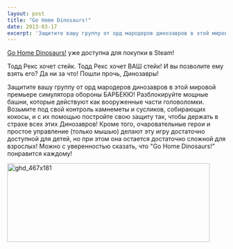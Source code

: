 ```yaml
---
layout: post
title: "Go Home Dinosaurs!"
date: 2013-03-17
excerpt: 'Защитите вашу группу от орд мародеров динозавров в этой мировой премьере симулятора обороны БАРБЕКЮ! Разблокируйте мощные башни, которые действуют как вооруженные части головоломки. Возьмите под свой контроль камнеметы и сусликов, собирающих кокосы, и с их помощью постройте свою защиту так, чтобы держать в страхе всех этих Динозавров! Кроме того, очаровательные герои и простое управление (только мышью) делают эту игру достаточно доступной для детей, но при этом она остается достаточно сложной для взрослых! Можно с уверенностью сказать, что "Go Home Dinosaurs!" понравится каждому!'
---
```


<a href="http://store.steampowered.com/app/216090/" target="_blank">Go Home Dinosaurs!</a> уже доступна для покупки в Steam!

Тодд Рекс хочет стейк. Тодд Рекс хочет ВАШ стейк! И вы позволите ему взять его? Да ни за что! Пошли прочь, Динозавры!

Защитите вашу группу от орд мародеров динозавров в этой мировой премьере симулятора обороны БАРБЕКЮ! Разблокируйте мощные башни, которые действуют как вооруженные части головоломки. Возьмите под свой контроль камнеметы и сусликов, собирающих кокосы, и с их помощью постройте свою защиту так, чтобы держать в страхе всех этих Динозавров! Кроме того, очаровательные герои и простое управление (только мышью) делают эту игру достаточно доступной для детей, но при этом она остается достаточно сложной для взрослых! Можно с уверенностью сказать, что "Go Home Dinosaurs!" понравится каждому!

<a href="http://store.steampowered.com/app/216090/" target="_blank"><img class="aligncenter size-full wp-image-1759" alt="ghd_467x181" src="http://gamersoul.ru/wp-content/uploads/2013/03/ghd_467x181.jpg" width="467" height="181" /></a>